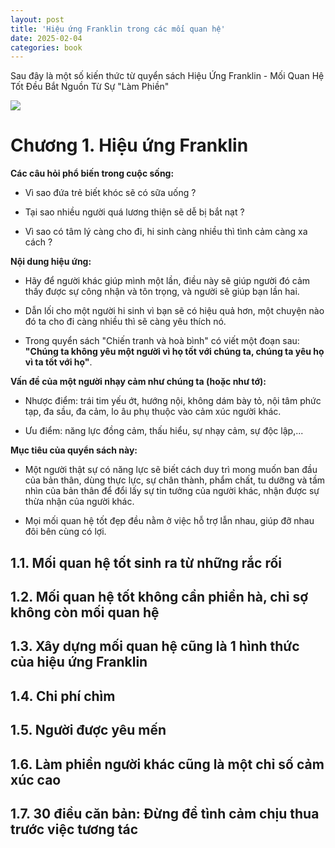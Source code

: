 ```yaml
---
layout: post
title: 'Hiệu ứng Franklin trong các mối quan hệ'
date: 2025-02-04
categories: book
---
```



Sau đây là một số kiến thức từ quyển sách Hiệu Ứng Franklin - Mối Quan Hệ Tốt Đều Bắt Nguồn Từ Sự "Làm Phiền"

![](https://nhasachphuongnam.com/images/detailed/254/hieu-ung-franklin.jpg)


# Chương 1. Hiệu ứng Franklin

**Các câu hỏi phổ biến trong cuộc sống:**

- Vì sao đứa trẻ biết khóc sẽ có sữa uống ?

- Tại sao nhiều người quá lương thiện sẽ dễ bị bắt nạt ?

- Vì sao có tâm lý càng cho đi, hi sinh càng nhiều thì tình cảm càng xa cách ?

**Nội dung hiệu ứng:**

- Hãy để người khác giúp mình một lần, điều này sẽ giúp người đó cảm thấy được sự công nhận và tôn trọng, và người sẽ giúp bạn lần hai.

- Dẫn lối cho một người hi sinh vì bạn sẽ có hiệu quả hơn, một chuyện nào đó ta cho đi càng nhiều thì sẽ càng yêu thích nó.

- Trong quyển sách "Chiến tranh và hoà bình" có viết một đoạn sau: **"Chúng ta không yêu một người vì họ tốt với chúng ta, chúng ta yêu họ vì ta tốt với họ"**.

**Vấn đề của một người nhạy cảm như chúng ta (hoặc như tớ):**

- Nhược điểm: trái tim yếu ớt, hướng nội, không dám bày tỏ, nội tâm phức tạp, đa sầu, đa cảm, lo âu phụ thuộc vào cảm xúc người khác.

- Ưu điểm: năng lực đồng cảm, thấu hiểu, sự nhạy cảm, sự độc lập,...

**Mục tiêu của quyển sách này:**

- Một người thật sự có năng lực sẽ biết cách duy trì mong muốn ban đầu của bản thân, dùng thực lực, sự chân thành, phẩm chất, tu dưỡng và tầm nhìn của bản thân để đổi lấy sự tin tưởng của người khác, nhận được sự thừa nhận của người khác.

- Mọi mối quan hệ tốt đẹp đều nằm ở việc hỗ trợ lẫn nhau, giúp đỡ nhau đôi bên cùng có lợi.



## 1.1. Mối quan hệ tốt sinh ra từ những rắc rối


## 1.2. Mối quan hệ tốt không cần phiền hà, chỉ sợ không còn mối quan hệ


## 1.3. Xây dựng mối quan hệ cũng là 1 hình thức của hiệu ứng Franklin


## 1.4. Chi phí chìm


## 1.5. Người được yêu mến


## 1.6. Làm phiền người khác cũng là một chỉ số cảm xúc cao


## 1.7. 30 điều căn bản: Đừng để tình cảm chịu thua trước việc tương tác